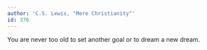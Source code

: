 ```yaml
---
author: 'C.S. Lewis, "Mere Christianity"'
id: 376
---
```


You are never too old to set another goal or to dream a new dream.
